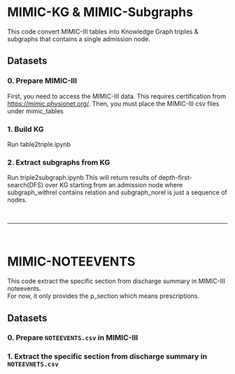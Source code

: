 # MIMIC-KG & MIMIC-Subgraphs
This code convert MIMIC-III tables into Knowledge Graph triples & subgraphs that contains a single admission node.

## Datasets
### 0. Prepare MIMIC-III
First, you need to access the MIMIC-III data. This requires certification from https://mimic.physionet.org/. 
Then, you must place the MIMIC-III csv files under mimic_tables

### 1. Build KG 
Run table2triple.ipynb

### 2. Extract subgraphs from KG
Run triple2subgraph.ipynb
This will return results of depth-first-search(DFS) over KG starting from an admission node where subgraph_withrel contains relation and subgraph_norel is just a sequence of nodes.

<br/>

---

<br/>

# MIMIC-NOTEEVENTS
This code extract the specific section from discharge summary in MIMIC-III noteevents.  
For now, it only provides the p_section which means prescriptions.  

## Datasets
### 0. Prepare `NOTEEVENTS.csv` in MIMIC-III

### 1. Extract the specific section from discharge summary in `NOTEEVNETS.csv`
